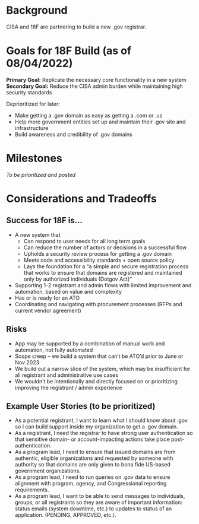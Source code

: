 # Background
CISA and 18F are partnering to build a new .gov registrar.

# Goals for 18F Build (as of 08/04/2022)
**Primary Goal:** Replicate the necessary core functionality in a new system
**Secondary Goal:** Reduce the CISA admin burden while maintaining high security standards

Deprioritized for later:
* Make getting a .gov domain as easy as getting a .com or .us 
* Help more government entities set up and maintain their .gov site and infrastructure
* Build awareness and credibility of .gov domains

# Milestones
_To be prioritized and posted_

# Considerations and Tradeoffs
## Success for 18F is...
* A new system that 
  * Can respond to user needs for all long term goals
  * Can reduce the number of actors or decisions in a successful flow
  * Upholds a security review process for getting a .gov domain
  * Meets code and accessibility standards + open source policy
  * Lays the foundation for a “a simple and secure registration process that works to ensure that domains are registered and maintained only by authorized individuals (Dotgov Act)”
* Supporting 1-2 registrant and admin flows with limited improvement and automation, based on value and complexity
* Has or is ready for an ATO
* Coordinating and navigating with procurement processes (RFPs and current vendor agreement) 

## Risks 
* App may be supported by a combination of manual work and automation, not fully automated
* Scope creep – we build a system that can’t be ATO’d prior to June or Nov 2023
* We build out a narrow slice of the system, which may be insufficient for all registrant and administrative use cases
* We wouldn’t be intentionally and directly focused on or prioritizing improving the registrant / admin experience 

## Example User Stories (to be prioritized)
* As a potential registrant, I want to learn what I should know about .gov so I can build support inside my organization to get a .gov domain.
* As a registrant, I need the registrar to have strong user authentication so that sensitive domain- or account-impacting actions take place post-authentication.
* As a program lead, I need to ensure that issued domains are from authentic, eligible organizations and requested by someone with authority so that domains are only given to bona fide US-based government organizations.
* As a program lead, I need to run queries on .gov data to ensure alignment with program, agency, and Congressional reporting requirements.
* As a program lead, I want to be able to send messages to individuals, groups, or all registrants so they are aware of important information: status emails (system downtime, etc.) to updates to status of an application. (PENDING, APPROVED, etc.).
